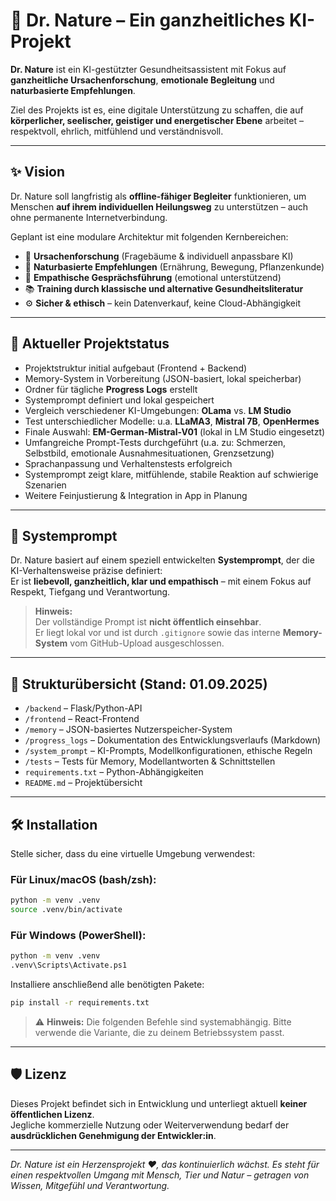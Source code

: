 # 🌿 Dr. Nature – Ein ganzheitliches KI-Projekt

**Dr. Nature** ist ein KI-gestützter Gesundheitsassistent mit Fokus auf **ganzheitliche Ursachenforschung**, **emotionale Begleitung** und **naturbasierte Empfehlungen**.

Ziel des Projekts ist es, eine digitale Unterstützung zu schaffen, die auf **körperlicher, seelischer, geistiger und energetischer Ebene** arbeitet – respektvoll, ehrlich, mitfühlend und verständnisvoll.

---

## ✨ Vision

Dr. Nature soll langfristig als **offline-fähiger Begleiter** funktionieren, um Menschen **auf ihrem individuellen Heilungsweg** zu unterstützen – auch ohne permanente Internetverbindung.

Geplant ist eine modulare Architektur mit folgenden Kernbereichen:

- 🧠 **Ursachenforschung** (Fragebäume & individuell anpassbare KI)
- 🌱 **Naturbasierte Empfehlungen** (Ernährung, Bewegung, Pflanzenkunde)
- 💬 **Empathische Gesprächsführung** (emotional unterstützend)
- 📚 **Training durch klassische und alternative Gesundheitsliteratur**
- ⚙️ **Sicher & ethisch** – kein Datenverkauf, keine Cloud-Abhängigkeit

---

## 🔧 Aktueller Projektstatus

- Projektstruktur initial aufgebaut (Frontend + Backend)
- Memory-System in Vorbereitung (JSON-basiert, lokal speicherbar)
- Ordner für tägliche **Progress Logs** erstellt
- Systemprompt definiert und lokal gespeichert
- Vergleich verschiedener KI-Umgebungen: **OLama** vs. **LM Studio**
- Test unterschiedlicher Modelle: u.a. **LLaMA3**, **Mistral 7B**, **OpenHermes**
- Finale Auswahl: **EM-German-Mistral-V01** (lokal in LM Studio eingesetzt)
- Umfangreiche Prompt-Tests durchgeführt (u.a. zu: Schmerzen, Selbstbild, emotionale Ausnahmesituationen, Grenzsetzung)
- Sprachanpassung und Verhaltenstests erfolgreich
- Systemprompt zeigt klare, mitfühlende, stabile Reaktion auf schwierige Szenarien
- Weitere Feinjustierung & Integration in App in Planung

---

## 🧠 Systemprompt

Dr. Nature basiert auf einem speziell entwickelten **Systemprompt**, der die KI-Verhaltensweise präzise definiert:  
Er ist **liebevoll, ganzheitlich, klar und empathisch** – mit einem Fokus auf Respekt, Tiefgang und Verantwortung.

> **Hinweis:**  
> Der vollständige Prompt ist **nicht öffentlich einsehbar**.  
> Er liegt lokal vor und ist durch `.gitignore` sowie das interne **Memory-System** vom GitHub-Upload ausgeschlossen.

---

## 📁 Strukturübersicht (Stand: 01.09.2025)

- `/backend` – Flask/Python-API
- `/frontend` – React-Frontend
- `/memory` – JSON-basiertes Nutzerspeicher-System
- `/progress_logs` – Dokumentation des Entwicklungsverlaufs (Markdown)
- `/system_prompt` – KI-Prompts, Modellkonfigurationen, ethische Regeln
- `/tests` – Tests für Memory, Modellantworten & Schnittstellen
- `requirements.txt` – Python-Abhängigkeiten
- `README.md` – Projektübersicht

---

## 🛠️ Installation

Stelle sicher, dass du eine virtuelle Umgebung verwendest:

### Für Linux/macOS (bash/zsh):
```bash
python -m venv .venv
source .venv/bin/activate
```
### Für Windows (PowerShell):
```bash
python -m venv .venv
.venv\Scripts\Activate.ps1
```
Installiere anschließend alle benötigten Pakete:
```bash
pip install -r requirements.txt
```
> ⚠️ **Hinweis:** Die folgenden Befehle sind systemabhängig. Bitte verwende die Variante, die zu deinem Betriebssystem passt.
---

## 🛡️ Lizenz

Dieses Projekt befindet sich in Entwicklung und unterliegt aktuell **keiner öffentlichen Lizenz**.  
Jegliche kommerzielle Nutzung oder Weiterverwendung bedarf der **ausdrücklichen Genehmigung der Entwickler:in**.

---

*Dr. Nature ist ein Herzensprojekt ❤️, das kontinuierlich wächst. Es steht für einen respektvollen Umgang mit Mensch, Tier und Natur – getragen von Wissen, Mitgefühl und Verantwortung.*
